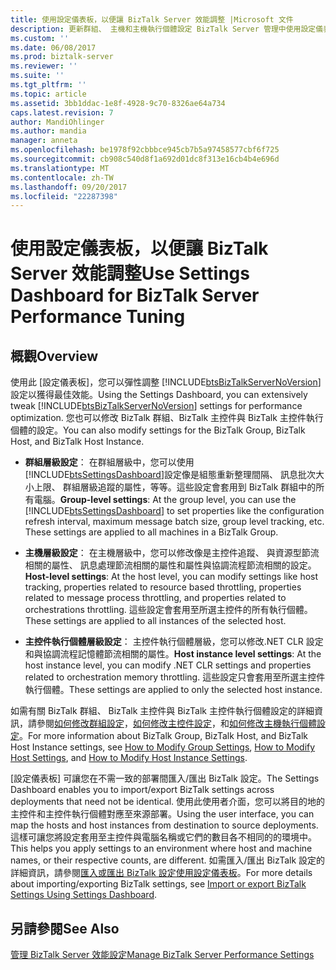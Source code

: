 ```yaml
---
title: 使用設定儀表板，以便讓 BizTalk Server 效能調整 |Microsoft 文件
description: 更新群組、 主機和主機執行個體設定 BizTalk Server 管理中使用設定儀表板
ms.custom: ''
ms.date: 06/08/2017
ms.prod: biztalk-server
ms.reviewer: ''
ms.suite: ''
ms.tgt_pltfrm: ''
ms.topic: article
ms.assetid: 3bb1ddac-1e8f-4928-9c70-8326ae64a734
caps.latest.revision: 7
author: MandiOhlinger
ms.author: mandia
manager: anneta
ms.openlocfilehash: be1978f92cbbbce945cb7b5a97458577cbf6f725
ms.sourcegitcommit: cb908c540d8f1a692d01dc8f313e16cb4b4e696d
ms.translationtype: MT
ms.contentlocale: zh-TW
ms.lasthandoff: 09/20/2017
ms.locfileid: "22287398"
---
```

# <a name="use-settings-dashboard-for-biztalk-server-performance-tuning"></a><span data-ttu-id="1d9d6-103">使用設定儀表板，以便讓 BizTalk Server 效能調整</span><span class="sxs-lookup"><span data-stu-id="1d9d6-103">Use Settings Dashboard for BizTalk Server Performance Tuning</span></span>

## <a name="overview"></a><span data-ttu-id="1d9d6-104">概觀</span><span class="sxs-lookup"><span data-stu-id="1d9d6-104">Overview</span></span>
<span data-ttu-id="1d9d6-105">使用此 [設定儀表板]，您可以彈性調整 [!INCLUDE[btsBizTalkServerNoVersion](../includes/btsbiztalkservernoversion-md.md)] 設定以獲得最佳效能。</span><span class="sxs-lookup"><span data-stu-id="1d9d6-105">Using the Settings Dashboard, you can extensively tweak [!INCLUDE[btsBizTalkServerNoVersion](../includes/btsbiztalkservernoversion-md.md)] settings for performance optimization.</span></span> <span data-ttu-id="1d9d6-106">您也可以修改 BizTalk 群組、BizTalk 主控件與 BizTalk 主控件執行個體的設定。</span><span class="sxs-lookup"><span data-stu-id="1d9d6-106">You can also modify settings for the BizTalk Group, BizTalk Host, and BizTalk Host Instance.</span></span>  
  
-   <span data-ttu-id="1d9d6-107">**群組層級設定**： 在群組層級中，您可以使用[!INCLUDE[btsSettingsDashboard](../includes/btssettingsdashboard-md.md)]設定像是組態重新整理間隔、 訊息批次大小上限、 群組層級追蹤的屬性，等等。這些設定會套用到 BizTalk 群組中的所有電腦。</span><span class="sxs-lookup"><span data-stu-id="1d9d6-107">**Group-level settings**: At the group level, you can use the [!INCLUDE[btsSettingsDashboard](../includes/btssettingsdashboard-md.md)] to set properties like the configuration refresh interval, maximum message batch size, group level tracking, etc. These settings are applied to all machines in a BizTalk Group.</span></span>  
  
-   <span data-ttu-id="1d9d6-108">**主機層級設定**： 在主機層級中，您可以修改像是主控件追蹤、 與資源型節流相關的屬性、 訊息處理節流相關的屬性和屬性與協調流程節流相關的設定。</span><span class="sxs-lookup"><span data-stu-id="1d9d6-108">**Host-level settings**: At the host level, you can modify settings like host tracking, properties related to resource based throttling, properties related to message process throttling, and properties related to orchestrations throttling.</span></span> <span data-ttu-id="1d9d6-109">這些設定會套用至所選主控件的所有執行個體。</span><span class="sxs-lookup"><span data-stu-id="1d9d6-109">These settings are applied to all instances of the selected host.</span></span>  
  
-   <span data-ttu-id="1d9d6-110">**主控件執行個體層級設定**： 主控件執行個體層級，您可以修改.NET CLR 設定和與協調流程記憶體節流相關的屬性。</span><span class="sxs-lookup"><span data-stu-id="1d9d6-110">**Host instance level settings**: At the host instance level, you can modify .NET CLR settings and properties related to orchestration memory throttling.</span></span> <span data-ttu-id="1d9d6-111">這些設定只會套用至所選主控件執行個體。</span><span class="sxs-lookup"><span data-stu-id="1d9d6-111">These settings are applied to only the selected host instance.</span></span>  
  
 <span data-ttu-id="1d9d6-112">如需有關 BizTalk 群組、 BizTalk 主控件與 BizTalk 主控件執行個體設定的詳細資訊，請參閱[如何修改群組設定](../core/how-to-modify-group-settings.md)，[如何修改主控件設定](../core/how-to-modify-host-settings.md)，和[如何修改主機執行個體設定](../core/how-to-modify-host-instance-settings.md)。</span><span class="sxs-lookup"><span data-stu-id="1d9d6-112">For more information about BizTalk Group, BizTalk Host, and BizTalk Host Instance settings, see [How to Modify Group Settings](../core/how-to-modify-group-settings.md), [How to Modify Host Settings](../core/how-to-modify-host-settings.md), and [How to Modify Host Instance Settings](../core/how-to-modify-host-instance-settings.md).</span></span>  
  
 <span data-ttu-id="1d9d6-113">[設定儀表板] 可讓您在不需一致的部署間匯入/匯出 BizTalk 設定。</span><span class="sxs-lookup"><span data-stu-id="1d9d6-113">The Settings Dashboard enables you to import/export BizTalk settings across deployments that need not be identical.</span></span> <span data-ttu-id="1d9d6-114">使用此使用者介面，您可以將目的地的主控件和主控件執行個體對應至來源部署。</span><span class="sxs-lookup"><span data-stu-id="1d9d6-114">Using the user interface, you can map the hosts and host instances from destination to source deployments.</span></span> <span data-ttu-id="1d9d6-115">這樣可讓您將設定套用至主控件與電腦名稱或它們的數目各不相同的的環境中。</span><span class="sxs-lookup"><span data-stu-id="1d9d6-115">This helps you apply settings to an environment where host and machine names, or their respective counts, are different.</span></span> <span data-ttu-id="1d9d6-116">如需匯入/匯出 BizTalk 設定的詳細資訊，請參閱[匯入或匯出 BizTalk 設定使用設定儀表板](how-to-import-biztalk-settings-using-settings-dashboard.md)。</span><span class="sxs-lookup"><span data-stu-id="1d9d6-116">For more details about importing/exporting BizTalk settings, see [Import or export BizTalk Settings Using Settings Dashboard](how-to-import-biztalk-settings-using-settings-dashboard.md).</span></span>  
  
## <a name="see-also"></a><span data-ttu-id="1d9d6-117">另請參閱</span><span class="sxs-lookup"><span data-stu-id="1d9d6-117">See Also</span></span>  
 [<span data-ttu-id="1d9d6-118">管理 BizTalk Server 效能設定</span><span class="sxs-lookup"><span data-stu-id="1d9d6-118">Manage BizTalk Server Performance Settings</span></span>](../core/managing-biztalk-server-performance-settings.md)